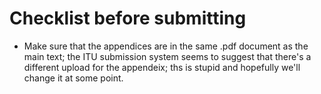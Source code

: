 
# Checklist before submitting

- Make sure that the appendices are in the same .pdf document as the main text; 
the ITU submission system seems to suggest that there's a different upload for 
the appendeix; ths is stupid and hopefully we'll change it at some point.